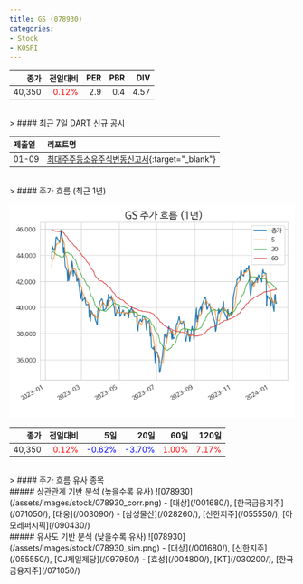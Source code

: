 ```yaml
---
title: GS (078930)
categories:
- Stock
- KOSPI
---
```


|종가|전일대비|PER|PBR|DIV|
|---:|-------:|--:|--:|--:|
|40,350|<span style="color: red">0.12%</span>|2.9|0.4|4.57|

<!-- more -->

<br>
> #### 최근 7일 DART 신규 공시

<br>

|제출일|리포트명|
|:-----|:-------|
|01-09|[최대주주등소유주식변동신고서](https://dart.fss.or.kr/dsaf001/main.do?rcpNo=20240109800274){:target="_blank"}|

<br>
> #### 주가 흐름 (최근 1년)

![078930](/assets/images/stock/078930.png)

|종가|전일대비|5일|20일|60일|120일|
|---:|-------:|--:|---:|---:|----:|
|40,350|<span style="color: red">0.12%</span>|<span style="color: blue">-0.62%</span>|<span style="color: blue">-3.70%</span>|<span style="color: red">1.00%</span>|<span style="color: red">7.17%</span>|

<br>
> #### 주가 흐름 유사 종목
<br>
##### 상관관계 기반 분석 (높을수록 유사)
![078930](/assets/images/stock/078930_corr.png)
- [대상](/001680/), [한국금융지주](/071050/), [대웅](/003090/)
- [삼성물산](/028260/), [신한지주](/055550/), [아모레퍼시픽](/090430/)

<br>
##### 유사도 기반 분석 (낮을수록 유사)
![078930](/assets/images/stock/078930_sim.png)
- [대상](/001680/), [신한지주](/055550/), [CJ제일제당](/097950/)
- [효성](/004800/), [KT](/030200/), [한국금융지주](/071050/)